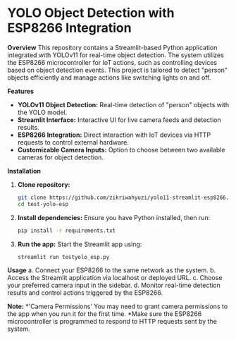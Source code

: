 # YOLO Object Detection with ESP8266 Integration
**Overview**
This repository contains a Streamlit-based Python application integrated with YOLOv11 for real-time object detection. The system utilizes the ESP8266 microcontroller for IoT actions, such as controlling devices based on object detection events. This project is tailored to detect "person" objects efficiently and manage actions like switching lights on and off.

**Features**
* **YOLOv11 Object Detection:** Real-time detection of "person" objects with the YOLO model.
* **Streamlit Interface:** Interactive UI for live camera feeds and detection results.
* **ESP8266 Integration:** Direct interaction with IoT devices via HTTP requests to control external hardware.
* **Customizable Camera Inputs:** Option to choose between two available cameras for object detection.

**Installation**
1. **Clone repository:**
   ```bash
   git clone https://github.com/zikriwahyuzi/yolo11-streamlit-esp8266.git
   cd test-yolo-esp

2. **Install dependencies:**
   Ensure you have Python installed, then run:
   ```bash
   pip install -r requirements.txt

3. **Run the app:**
   Start the Streamlit app using:
   ```bash
   streamlit run testyolo_esp.py
   
**Usage**
a. Connect your ESP8266 to the same network as the system.
b. Access the Streamlit application via localhost or deployed URL.
c. Choose your preferred camera input in the sidebar.
d. Monitor real-time detection results and control actions triggered by the ESP8266.

**Note:**
*'Camera Permissions' You may need to grant camera permissions to the app when you run it for the first time.
*Make sure the ESP8266 microcontroller is programmed to respond to HTTP requests sent by the system.
